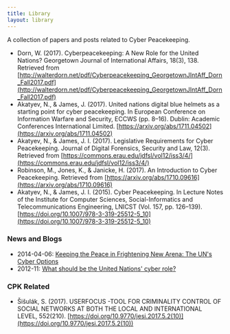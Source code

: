 ```yaml
---
title: Library
layout: library
---
```


A collection of papers and posts related to Cyber Peacekeeping.

* Dorn, W. (2017). Cyberpeacekeeping: A New Role for the United Nations? Georgetown Journal of International Affairs, 18(3), 138. Retrieved from [http://walterdorn.net/pdf/Cyberpeacekeeping_GeorgetownJIntAff_Dorn_Fall2017.pdf](http://walterdorn.net/pdf/Cyberpeacekeeping_GeorgetownJIntAff_Dorn_Fall2017.pdf)
* Akatyev, N., & James, J. (2017). United nations digital blue helmets as a starting point for cyber peacekeeping. In European Conference on Information Warfare and Security, ECCWS (pp. 8–16). Dublin: Academic Conferences International Limited. [https://arxiv.org/abs/1711.04502](https://arxiv.org/abs/1711.04502)
* Akatyev, N., & James, J. I. (2017). Legislative Requirements for Cyber Peacekeeping. Journal of Digital Forensics, Security and Law, 12(3). Retrieved from [https://commons.erau.edu/jdfsl/vol12/iss3/4/](https://commons.erau.edu/jdfsl/vol12/iss3/4/)
* Robinson, M., Jones, K., & Janicke, H. (2017). An Introduction to Cyber Peacekeeping. Retrieved from [https://arxiv.org/abs/1710.09616](https://arxiv.org/abs/1710.09616)
* Akatyev, N., & James, J. I. (2015). Cyber Peacekeeping. In Lecture Notes of the Institute for Computer Sciences, Social-Informatics and Telecommunications Engineering, LNICST (Vol. 157, pp. 126–139). [https://doi.org/10.1007/978-3-319-25512-5_10](https://doi.org/10.1007/978-3-319-25512-5_10)

### News and Blogs
* 2014-04-06: [Keeping the Peace in Frightening New Arena: The UN's Cyber Options](http://www.truth-out.org/opinion/item/22891-keeping-the-peace-the-uns-cyber-options)
* 2012-11: [What should be the United Nations' cyber role?](https://defensesystems.com/blogs/cyber-report/2012/11/united-nations-cyber-role.aspx)

### CPK Related
* Šišulák, S. (2017). USERFOCUS -TOOL FOR CRIMINALITY CONTROL OF SOCIAL NETWORKS AT BOTH THE LOCAL AND INTERNATIONAL LEVEL, 552(210). [https://doi.org/10.9770/jesi.2017.5.2(10)](https://doi.org/10.9770/jesi.2017.5.2(10))
